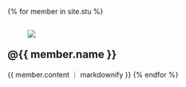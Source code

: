 
{% for member in site.stu %}
  <h2> <figure>
<a><img src="{{ member.image }}"></a>
</figure>@{{ member.name }}</h2>
   {{ member.content ｜ markdownify }} 
{% endfor %}
